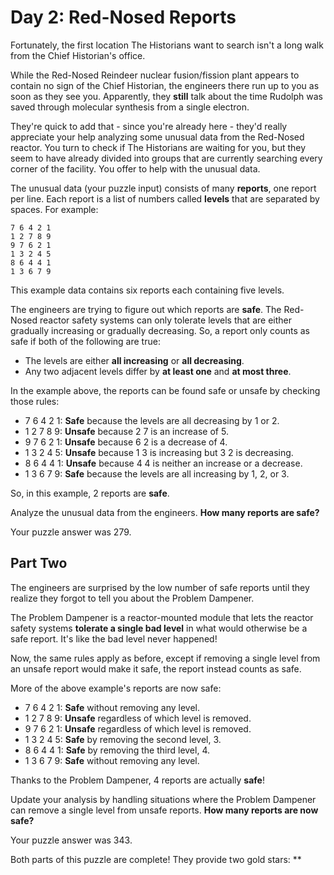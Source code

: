 # Day 2: Red-Nosed Reports

Fortunately, the first location The Historians want to search isn't a long walk from the Chief Historian's office.

While the Red-Nosed Reindeer nuclear fusion/fission plant appears to contain no sign of the Chief Historian, the
engineers there run up to you as soon as they see you. Apparently, they **still** talk about the time Rudolph was saved
through molecular synthesis from a single electron.

They're quick to add that - since you're already here - they'd really appreciate your help analyzing some unusual data
from the Red-Nosed reactor. You turn to check if The Historians are waiting for you, but they seem to have already
divided into groups that are currently searching every corner of the facility. You offer to help with the unusual data.

The unusual data (your puzzle input) consists of many **reports**, one report per line. Each report is a list of numbers
called **levels** that are separated by spaces. For example:

```
7 6 4 2 1
1 2 7 8 9
9 7 6 2 1
1 3 2 4 5
8 6 4 4 1
1 3 6 7 9
```

This example data contains six reports each containing five levels.

The engineers are trying to figure out which reports are **safe**. The Red-Nosed reactor safety systems can only
tolerate levels that are either gradually increasing or gradually decreasing. So, a report only counts as safe if both
of the following are true:

* The levels are either **all increasing** or **all decreasing**.
* Any two adjacent levels differ by **at least one** and **at most three**.

In the example above, the reports can be found safe or unsafe by checking those rules:

* 7 6 4 2 1: **Safe** because the levels are all decreasing by 1 or 2.
* 1 2 7 8 9: **Unsafe** because 2 7 is an increase of 5.
* 9 7 6 2 1: **Unsafe** because 6 2 is a decrease of 4.
* 1 3 2 4 5: **Unsafe** because 1 3 is increasing but 3 2 is decreasing.
* 8 6 4 4 1: **Unsafe** because 4 4 is neither an increase or a decrease.
* 1 3 6 7 9: **Safe** because the levels are all increasing by 1, 2, or 3.

So, in this example, 2 reports are **safe**.

Analyze the unusual data from the engineers. **How many reports are safe?**

Your puzzle answer was 279.

## Part Two

The engineers are surprised by the low number of safe reports until they realize they forgot to tell you about the
Problem Dampener.

The Problem Dampener is a reactor-mounted module that lets the reactor safety systems **tolerate a single bad level** in
what would otherwise be a safe report. It's like the bad level never happened!

Now, the same rules apply as before, except if removing a single level from an unsafe report would make it safe, the
report instead counts as safe.

More of the above example's reports are now safe:

* 7 6 4 2 1: **Safe** without removing any level.
* 1 2 7 8 9: **Unsafe** regardless of which level is removed.
* 9 7 6 2 1: **Unsafe** regardless of which level is removed.
* 1 3 2 4 5: **Safe** by removing the second level, 3.
* 8 6 4 4 1: **Safe** by removing the third level, 4.
* 1 3 6 7 9: **Safe** without removing any level.

Thanks to the Problem Dampener, 4 reports are actually **safe**!

Update your analysis by handling situations where the Problem Dampener can remove a single level from unsafe reports.
**How many reports are now safe?**

Your puzzle answer was 343.

Both parts of this puzzle are complete! They provide two gold stars: **